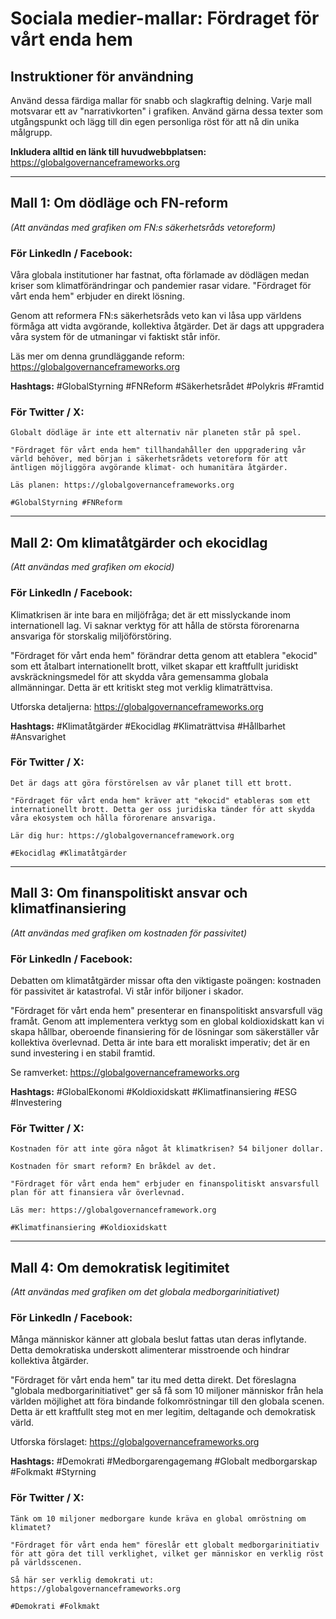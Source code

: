# Sociala medier-mallar: Fördraget för vårt enda hem

## Instruktioner för användning

Använd dessa färdiga mallar för snabb och slagkraftig delning. Varje mall motsvarar ett av "narrativkorten" i grafiken. Använd gärna dessa texter som utgångspunkt och lägg till din egen personliga röst för att nå din unika målgrupp.

**Inkludera alltid en länk till huvudwebbplatsen:** https://globalgovernanceframeworks.org

---

## Mall 1: Om dödläge och FN-reform
*(Att användas med grafiken om FN:s säkerhetsråds vetoreform)*

### För LinkedIn / Facebook:

Våra globala institutioner har fastnat, ofta förlamade av dödlägen medan kriser som klimatförändringar och pandemier rasar vidare. "Fördraget för vårt enda hem" erbjuder en direkt lösning.

Genom att reformera FN:s säkerhetsråds veto kan vi låsa upp världens förmåga att vidta avgörande, kollektiva åtgärder. Det är dags att uppgradera våra system för de utmaningar vi faktiskt står inför.

Läs mer om denna grundläggande reform: https://globalgovernanceframeworks.org

**Hashtags:** #GlobalStyrning #FNReform #Säkerhetsrådet #Polykris #Framtid

### För Twitter / X:

```
Globalt dödläge är inte ett alternativ när planeten står på spel.

"Fördraget för vårt enda hem" tillhandahåller den uppgradering vår värld behöver, med början i säkerhetsrådets vetoreform för att äntligen möjliggöra avgörande klimat- och humanitära åtgärder.

Läs planen: https://globalgovernanceframeworks.org

#GlobalStyrning #FNReform
```

---

## Mall 2: Om klimatåtgärder och ekocidlag
*(Att användas med grafiken om ekocid)*

### För LinkedIn / Facebook:

Klimatkrisen är inte bara en miljöfråga; det är ett misslyckande inom internationell lag. Vi saknar verktyg för att hålla de största förorenarna ansvariga för storskalig miljöförstöring.

"Fördraget för vårt enda hem" förändrar detta genom att etablera "ekocid" som ett åtalbart internationellt brott, vilket skapar ett kraftfullt juridiskt avskräckningsmedel för att skydda våra gemensamma globala allmänningar. Detta är ett kritiskt steg mot verklig klimaträttvisa.

Utforska detaljerna: https://globalgovernanceframeworks.org

**Hashtags:** #Klimatåtgärder #Ekocidlag #Klimaträttvisa #Hållbarhet #Ansvarighet

### För Twitter / X:

```
Det är dags att göra förstörelsen av vår planet till ett brott.

"Fördraget för vårt enda hem" kräver att "ekocid" etableras som ett internationellt brott. Detta ger oss juridiska tänder för att skydda våra ekosystem och hålla förorenare ansvariga.

Lär dig hur: https://globalgovernanceframework.org

#Ekocidlag #Klimatåtgärder
```

---

## Mall 3: Om finanspolitiskt ansvar och klimatfinansiering
*(Att användas med grafiken om kostnaden för passivitet)*

### För LinkedIn / Facebook:

Debatten om klimatåtgärder missar ofta den viktigaste poängen: kostnaden för passivitet är katastrofal. Vi står inför biljoner i skador.

"Fördraget för vårt enda hem" presenterar en finanspolitiskt ansvarsfull väg framåt. Genom att implementera verktyg som en global koldioxidskatt kan vi skapa hållbar, oberoende finansiering för de lösningar som säkerställer vår kollektiva överlevnad. Detta är inte bara ett moraliskt imperativ; det är en sund investering i en stabil framtid.

Se ramverket: https://globalgovernanceframeworks.org

**Hashtags:** #GlobalEkonomi #Koldioxidskatt #Klimatfinansiering #ESG #Investering

### För Twitter / X:

```
Kostnaden för att inte göra något åt klimatkrisen? 54 biljoner dollar.

Kostnaden för smart reform? En bråkdel av det.

"Fördraget för vårt enda hem" erbjuder en finanspolitiskt ansvarsfull plan för att finansiera vår överlevnad.

Läs mer: https://globalgovernanceframework.org

#Klimatfinansiering #Koldioxidskatt
```

---

## Mall 4: Om demokratisk legitimitet
*(Att användas med grafiken om det globala medborgarinitiativet)*

### För LinkedIn / Facebook:

Många människor känner att globala beslut fattas utan deras inflytande. Detta demokratiska underskott alimenterar misstroende och hindrar kollektiva åtgärder.

"Fördraget för vårt enda hem" tar itu med detta direkt. Det föreslagna "globala medborgarinitiativet" ger så få som 10 miljoner människor från hela världen möjlighet att föra bindande folkomröstningar till den globala scenen. Detta är ett kraftfullt steg mot en mer legitim, deltagande och demokratisk värld.

Utforska förslaget: https://globalgovernanceframeworks.org

**Hashtags:** #Demokrati #Medborgarengagemang #Globalt medborgarskap #Folkmakt #Styrning

### För Twitter / X:

```
Tänk om 10 miljoner medborgare kunde kräva en global omröstning om klimatet?

"Fördraget för vårt enda hem" föreslår ett globalt medborgarinitiativ för att göra det till verklighet, vilket ger människor en verklig röst på världsscenen.

Så här ser verklig demokrati ut: https://globalgovernanceframeworks.org

#Demokrati #Folkmakt
```
